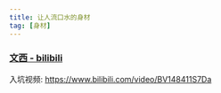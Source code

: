 ```yaml
---
title: 让人流口水的身材
tag: [身材]
---
```


### [文西 - bilibili](https://space.bilibili.com/2096939969)

入坑视频: <https://www.bilibili.com/video/BV148411S7Da>
